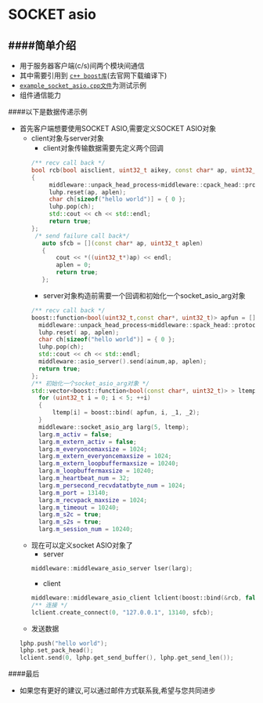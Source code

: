 SOCKET asio
==========================================



####简单介绍
------------------------------------------
* 用于服务器客户端(c/s)间两个模块间通信
* 其中需要引用到 [`c++ boost库`](http://www.boost.org/)(去官网下载编译下)
* [`example_socket_asio.cpp文件`](https://github.com/NingLeixueR/middleware/blob/master/example/example_socket_asio.cpp)为测试示例
* 组件通信能力



####以下是数据传递示例
* 首先客户端想要使用SOCKET ASIO,需要定义SOCKET ASIO对象
  * client对象与server对象
     * client对象传输数据需要先定义两个回调
     ```cpp
     /** recv call back */
     bool rcb(bool aisclient, uint32_t aikey, const char* ap, uint32_t aplen)
     {
	      middleware::unpack_head_process<middleware::cpack_head::protocol_head> luhp;
	      luhp.reset(ap, aplen);
	      char ch[sizeof("hello world")] = { 0 };
	      luhp.pop(ch);
	      std::cout << ch << std::endl;
	      return true;
     };
      /* send failure call back*/
    	auto sfcb = [](const char* ap, uint32_t aplen)
    	{
    		cout << *((uint32_t*)ap) << endl;
    		aplen = 0;
    		return true;
    	};
    ```
    * server对象构造前需要一个回调和初始化一个socket_asio_arg对象
    ```cpp
    /** recv call back */
    boost::function<bool(uint32_t,const char*, uint32_t)> apfun = [](uint32_t ainum,const char* ap, uint32_t aplen) {
      middleware::unpack_head_process<middleware::spack_head::protocol_head> luhp;
      luhp.reset( ap, aplen);
      char ch[sizeof("hello world")] = { 0 };
      luhp.pop(ch);
      std::cout << ch << std::endl;
      middleware::asio_server().send(ainum,ap, aplen);
      return true;
    };
    /** 初始化一个socket_asio_arg对象 */
    std::vector<boost::function<bool(const char*, uint32_t)> > ltemp(5);
	  for (uint32_t i = 0; i < 5; ++i)
	  {
		  ltemp[i] = boost::bind( apfun, i, _1, _2);
	  }
	  middleware::socket_asio_arg larg(5, ltemp);
	  larg.m_activ = false;
	  larg.m_extern_activ = false;
	  larg.m_everyoncemaxsize = 1024;
	  larg.m_extern_everyoncemaxsize = 1024;
	  larg.m_extern_loopbuffermaxsize = 10240;
	  larg.m_loopbuffermaxsize = 10240;
	  larg.m_heartbeat_num = 32;
	  larg.m_persecond_recvdatatbyte_num = 1024;
	  larg.m_port = 13140;
	  larg.m_recvpack_maxsize = 1024;
	  larg.m_timeout = 10240;
	  larg.m_s2c = true;
	  larg.m_s2s = true;
	  larg.m_session_num = 10240;
    ```
  * 现在可以定义socket ASIO对象了
    * server
    ```cpp
    middleware::middleware_asio_server lser(larg);
    ```
    * client
    ```cpp
    middleware::middleware_asio_client lclient(boost::bind(&rcb, false, _1, _2, _3), 10240, 1024);
    /** 连接 */
    lclient.create_connect(0, "127.0.0.1", 13140, sfcb);
    ```
  * 发送数据
  ```cpp
  lphp.push("hello world");
  lphp.set_pack_head();
  lclient.send(0, lphp.get_send_buffer(), lphp.get_send_len());
  ```

####最后
* 如果您有更好的建议,可以通过邮件方式联系我,希望与您共同进步
